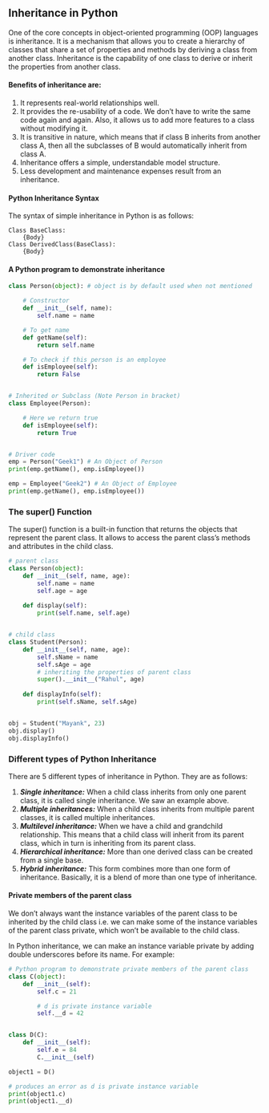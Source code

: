 ## Inheritance in Python
One of the core concepts in object-oriented programming (OOP) languages is inheritance. 
It is a mechanism that allows you to create a hierarchy of classes that share a set of 
properties and methods by deriving a class from another class. Inheritance is the capability 
of one class to derive or inherit the properties from another class. 

#### Benefits of inheritance are:
1. It represents real-world relationships well.
2. It provides the re-usability of a code. We don’t have to write the same code again and again. Also, it allows us to add more features to a class without modifying it.
3. It is transitive in nature, which means that if class B inherits from another class A, then all the subclasses of B would automatically inherit from class A.
4. Inheritance offers a simple, understandable model structure.
5. Less development and maintenance expenses result from an inheritance. 

#### Python Inheritance Syntax
The syntax of simple inheritance in Python is as follows:
```
Class BaseClass:
    {Body}
Class DerivedClass(BaseClass):
    {Body}
```

#### A Python program to demonstrate inheritance 
```python
class Person(object): # object is by default used when not mentioned

	# Constructor
	def __init__(self, name):
		self.name = name

	# To get name
	def getName(self):
		return self.name

	# To check if this person is an employee
	def isEmployee(self):
		return False


# Inherited or Subclass (Note Person in bracket)
class Employee(Person):

	# Here we return true
	def isEmployee(self):
		return True


# Driver code
emp = Person("Geek1") # An Object of Person
print(emp.getName(), emp.isEmployee())

emp = Employee("Geek2") # An Object of Employee
print(emp.getName(), emp.isEmployee())
```

### The super() Function
The super() function is a built-in function that returns the objects that represent the parent 
class. It allows to access the parent class’s methods and attributes in the child class.

```python
# parent class
class Person(object):
    def __init__(self, name, age):
        self.name = name
        self.age = age
    
    def display(self):
        print(self.name, self.age)


# child class
class Student(Person):
    def __init__(self, name, age):
        self.sName = name
        self.sAge = age
        # inheriting the properties of parent class
        super().__init__("Rahul", age)
        
    def displayInfo(self):
        print(self.sName, self.sAge)


obj = Student("Mayank", 23)
obj.display()
obj.displayInfo()
```

### Different types of Python Inheritance
There are 5 different types of inheritance in Python. They are as follows:
1. **_Single inheritance:_** When a child class inherits from only one parent class, it is called single inheritance. We saw an example above.
2. _**Multiple inheritances:**_ When a child class inherits from multiple parent classes, it is called multiple inheritances.
3. **_Multilevel inheritance:_** When we have a child and grandchild relationship. This means that a child class will inherit from its parent class, which in turn is inheriting from its parent class.
4. **_Hierarchical inheritance:_** More than one derived class can be created from a single base.
5. **_Hybrid inheritance:_** This form combines more than one form of inheritance. Basically, it is a blend of more than one type of inheritance.

#### Private members of the parent class
We don’t always want the instance variables of the parent class to be inherited by the child 
class i.e. we can make some of the instance variables of the parent class private, which won’t 
be available to the child class. 

In Python inheritance, we can make an instance variable private by adding double underscores 
before its name. For example:
```python
# Python program to demonstrate private members of the parent class
class C(object):
	def __init__(self):
		self.c = 21

		# d is private instance variable
		self.__d = 42


class D(C):
	def __init__(self):
		self.e = 84
		C.__init__(self)

object1 = D()

# produces an error as d is private instance variable
print(object1.c)
print(object1.__d)
```
